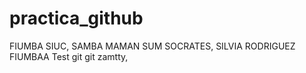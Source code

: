 # practica_github
FIUMBA SIUC, SAMBA MAMAN SUM
SOCRATES, SILVIA RODRIGUEZ FIUMBAA
Test git git
zamtty, 
